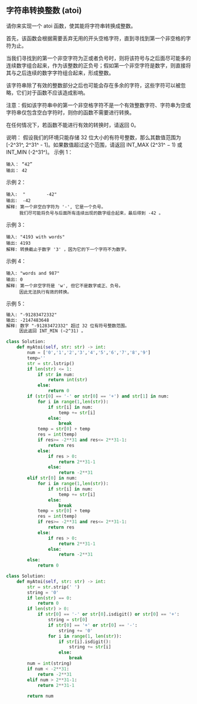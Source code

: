 ## 字符串转换整数 (atoi)
请你来实现一个 atoi 函数，使其能将字符串转换成整数。

首先，该函数会根据需要丢弃无用的开头空格字符，直到寻找到第一个非空格的字符为止。

当我们寻找到的第一个非空字符为正或者负号时，则将该符号与之后面尽可能多的连续数字组合起来，作为该整数的正负号；假如第一个非空字符是数字，则直接将其与之后连续的数字字符组合起来，形成整数。

该字符串除了有效的整数部分之后也可能会存在多余的字符，这些字符可以被忽略，它们对于函数不应该造成影响。

注意：假如该字符串中的第一个非空格字符不是一个有效整数字符、字符串为空或字符串仅包含空白字符时，则你的函数不需要进行转换。

在任何情况下，若函数不能进行有效的转换时，请返回 0。

说明：
假设我们的环境只能存储 32 位大小的有符号整数，那么其数值范围为 [-2^31^, 2^31^ - 1]。如果数值超过这个范围，请返回  INT_MAX (2^31^ − 1) 或 INT_MIN (-2^31^)。
示例 1：
```
输入： “42”
输出： 42
```
示例 2：
```
输入:  "        -42"
输出:  -42
解释: 第一个非空白字符为 '-', 它是一个负号。
     我们尽可能将负号与后面所有连续出现的数字组合起来，最后得到 -42 。
```
示例 3：
```
输入: "4193 with words"
输出: 4193
解释: 转换截止于数字 '3' ，因为它的下一个字符不为数字。
```
示例 4：
```
输入: "words and 987"
输出: 0
解释: 第一个非空字符是 'w', 但它不是数字或正、负号。
     因此无法执行有效的转换。
```
示例 5：
```markdown
输入: "-91283472332"
输出: -2147483648
解释: 数字 "-91283472332" 超过 32 位有符号整数范围。 
     因此返回 INT_MIN (−2^31) 。
```
```python
class Solution:
    def myAtoi(self, str: str) -> int:
        num = ['0','1','2','3','4','5','6','7','8','9']
        temp=''
        str = str.lstrip()
        if len(str) <= 1: 
            if str in num:
                return int(str)
            else:
                return 0        
        if (str[0] == '-' or str[0] == '+') and str[1] in num:
            for i in range(1,len(str)):
                if str[i] in num:
                    temp += str[i]
                else:
                    break
            temp = str[0] + temp
            res = int(temp)
            if res>= -2**31 and res<= 2**31-1:
                return res
            else:
                if res > 0:
                    return 2**31-1
                else:
                    return -2**31            
        elif str[0] in num:
            for i in range(1,len(str)):
                if str[i] in num:
                    temp += str[i]
                else:
                    break
            temp = str[0] + temp
            res = int(temp)
            if res>= -2**31 and res<= 2**31-1:
                return res
            else:
                if res > 0:
                    return 2**31-1
                else:
                    return -2**31 
        else:
            return 0
```

```python
class Solution:
    def myAtoi(self, str: str) -> int:
        str = str.strip(' ')
        string = '0'
        if len(str) == 0:
            return 0
        if len(str) > 0:
            if str[0] == '-' or str[0].isdigit() or str[0] == '+':
                string = str[0]
                if str[0] == '+' or str[0] == '-':
                    string += '0'
                for i in range(1, len(str)):
                    if str[i].isdigit():
                        string += str[i]
                    else:
                        break
        num = int(string)
        if num < -2**31:
            return -2**31
        elif num > 2**31-1:
            return 2**31-1
        
        return num
```




